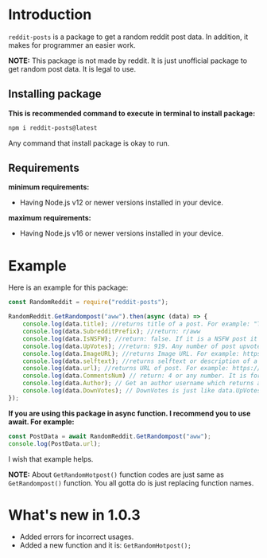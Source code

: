 # Introduction

`reddit-posts` is a package to get a random reddit post data. In addition, it makes for programmer an easier work.

**NOTE:** This package is not made by reddit. It is just unofficial package to get random post data. It is legal to use.

## Installing package

**This is recommended command to execute in terminal to install package:**

```bash
npm i reddit-posts@latest
```

Any command that install package is okay to run.

## Requirements

**minimum requirements:**

- Having Node.js v12 or newer versions installed in your device.

**maximum requirements:**

- Having Node.js v16 or newer versions installed in your device.

# Example

Here is an example for this package:

```js
const RandomReddit = require("reddit-posts");

RandomReddit.GetRandompost("aww").then(async (data) => {
 	console.log(data.title); //returns title of a post. For example: "This is just an example!"
    console.log(data.SubredditPrefix); //return: r/aww
    console.log(data.IsNSFW); //return: false. If it is a NSFW post it will return true.
    console.log(data.UpVotes); //return: 919. Any number of post upvotes.
    console.log(data.ImageURL); //returns Image URL. For example: https://i.imgur.com/Example.jpg
    console.log(data.selftext); //returns selftext or description of a post. (String)
    console.log(data.url); //returns URL of post. For example: https://reddit.com/r/aww/comments/random/example/
    console.log(data.CommentsNum) // return: 4 or any number. It is for total comments number.
    console.log(data.Author); // Get an author username which returns a string.
    console.log(data.DownVotes); // DownVotes is just like data.UpVotes example and it returns number.
});
```



**If you are using this package in async function. I recommend you to use await. For example:**

```js
const PostData = await RandomReddit.GetRandompost("aww");
console.log(PostData.url);
```

I wish that example helps.



**NOTE:** About `GetRandomHotpost()` function codes are just same as `GetRandompost()` function. You all gotta do is just replacing function names.



# What's new in 1.0.3

- Added errors for incorrect usages.
- Added a new function and it is: `GetRandomHotpost();`

